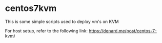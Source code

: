 # centos7kvm
This is some simple scripts used to deploy vm's on KVM

For host setup, refer to the following link:
https://denard.me/post/centos-7-kvm/
